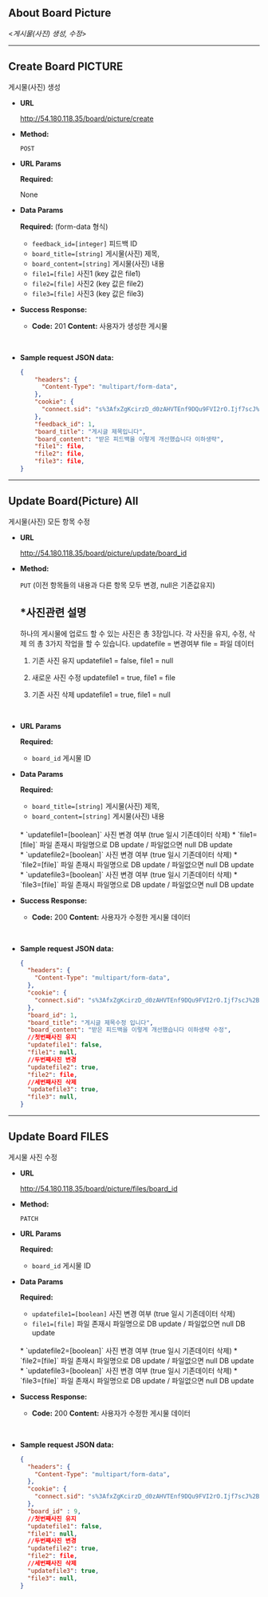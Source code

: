 ## About Board Picture

  <_게시물(사진) 생성, 수정_>

----

**Create Board PICTURE**
----
게시물(사진) 생성

* **URL**

  http://54.180.118.35/board/picture/create

* **Method:**

  `POST`
  
*  **URL Params**

   **Required:**
 
   None

* **Data Params**

    **Required:**
    (form-data 형식)
    * `feedback_id=[integer]` 피드백 ID
    * `board_title=[string]` 게시물(사진) 제목,
    * `board_content=[string]` 게시물(사진) 내용
    * `file1=[file]` 사진1 (key 값은 file1)
    * `file2=[file]` 사진2 (key 값은 file2)
    * `file3=[file]` 사진3 (key 값은 file3)

    <!--필요한 form field 명시 + 설명-->


* **Success Response:**

  * **Code:** 201 
    **Content:** 사용자가 생성한 게시물
 <br />

* **Sample request JSON data:**
  ```json
  {
      "headers": {
        "Content-Type": "multipart/form-data",
      },
      "cookie": {
        "connect.sid": "s%3AfxZgKcirzD_d0zAHVTEnf9DQu9FVI2rO.Ijf7scJ%2Buj6YtprVUB6Vcuf1QVNXDIR64MP43366CaQ",
      },
      "feedback_id": 1,
      "board_title": "게시글 제목입니다",
      "board_content": "받은 피드백을 이렇게 개선했습니다 이하생략",
      "file1": file,
      "file2": file,
      "file3": file,
  }
  ```

----
**Update Board(Picture) All**
----
게시물(사진) 모든 항목 수정

* **URL**

  http://54.180.118.35/board/picture/update/board_id

* **Method:**

  `PUT` (이전 항목들의 내용과 다른 항목 모두 변경, null은 기존값유지)
  
  *사진관련 설명
  ----
  하나의 게시물에 업로드 할 수 있는 사진은 총 3장입니다.
  각 사진을 유지, 수정, 삭제 의 총 3가지 작업을 할 수 있습니다.
  updatefile = 변경여부
  file = 파일 데이터
  <br>
  1. 기존 사진 유지
  updatefile1 = false,
  file1 = null
  
  2. 새로운 사진 수정
  updatefile1 = true,
  file1 = file

  3. 기존 사진 삭제
  updatefile1 = true,
  file1 = null
<br>
  

*  **URL Params**

   **Required:**
 
    * `board_id` 게시물 ID

* **Data Params**

    **Required:**
    
    * `board_title=[string]` 게시물(사진) 제목,
    * `board_content=[string]` 게시물(사진) 내용
    <br/>
    * `updatefile1=[boolean]` 사진 변경 여부 (true 일시 기존데이터 삭제)
    * `file1=[file]` 파일 존재시 파일명으로 DB update / 파일없으면 null  DB update
    <br/>
    * `updatefile2=[boolean]` 사진 변경 여부 (true 일시 기존데이터 삭제)
    * `file2=[file]` 파일 존재시 파일명으로 DB update / 파일없으면 null  DB update
    <br/>
    * `updatefile3=[boolean]` 사진 변경 여부 (true 일시 기존데이터 삭제)
    * `file3=[file]` 파일 존재시 파일명으로 DB update / 파일없으면 null  DB update
    <br/>
    <!--필요한 form field 명시 + 설명-->


* **Success Response:**

  * **Code:** 200 
    **Content:** 사용자가 수정한 게시물 데이터
 <br />

* **Sample request JSON data:**
  ```json
  {
    "headers": {
      "Content-Type": "multipart/form-data",
    },
    "cookie": {
      "connect.sid": "s%3AfxZgKcirzD_d0zAHVTEnf9DQu9FVI2rO.Ijf7scJ%2Buj6YtprVUB6Vcuf1QVNXDIR64MP43366CaQ",
    },
    "board_id": 1,
    "board_title": "게시글 제목수정 입니다",
    "board_content": "받은 피드백을 이렇게 개선했습니다 이하생략 수정",
    //첫번째사진 유지
    "updatefile1": false,
    "file1": null,
    //두번째사진 변경
    "updatefile2": true,
    "file2": file,
    //세번째사진 삭제
    "updatefile3": true,
    "file3": null,
  }
  ```



----
**Update Board FILES**
----
게시물 사진 수정

* **URL**

  http://54.180.118.35/board/picture/files/board_id

* **Method:**

  `PATCH`
  
*  **URL Params**

   **Required:**
 
    * `board_id` 게시물 ID

* **Data Params**

    **Required:**
 
    * `updatefile1=[boolean]` 사진 변경 여부 (true 일시 기존데이터 삭제)
    * `file1=[file]` 파일 존재시 파일명으로 DB update / 파일없으면 null  DB update
    <br/>
    * `updatefile2=[boolean]` 사진 변경 여부 (true 일시 기존데이터 삭제)
    * `file2=[file]` 파일 존재시 파일명으로 DB update / 파일없으면 null  DB update
    <br/>
    * `updatefile3=[boolean]` 사진 변경 여부 (true 일시 기존데이터 삭제)
    * `file3=[file]` 파일 존재시 파일명으로 DB update / 파일없으면 null  DB update
    <br/>
    <!--필요한 form field 명시 + 설명-->


* **Success Response:**

  * **Code:** 200 
    **Content:** 사용자가 수정한 게시물 데이터
 <br />

* **Sample request JSON data:**
  ```json
  {
    "headers": {
      "Content-Type": "multipart/form-data",
    },
    "cookie": {
      "connect.sid": "s%3AfxZgKcirzD_d0zAHVTEnf9DQu9FVI2rO.Ijf7scJ%2Buj6YtprVUB6Vcuf1QVNXDIR64MP43366CaQ",
    },
    "board_id" : 9,
    //첫번째사진 유지
    "updatefile1": false,
    "file1": null,
    //두번째사진 변경
    "updatefile2": true,
    "file2": file,
    //세번째사진 삭제
    "updatefile3": true,
    "file3": null,
  }
  ```
